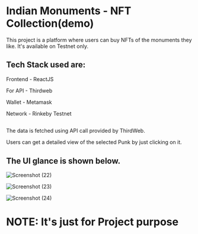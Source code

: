 # Indian Monuments - NFT Collection(demo)

This project is a platform where users can buy NFTs of the monuments they like.
It's available on Testnet only.

## Tech Stack used are:

Frontend - ReactJS

For API - Thirdweb

Wallet - Metamask

Network - Rinkeby Testnet

##

The data is fetched using API call provided by ThirdWeb.

Users can get a detailed view of the selected Punk by just clicking on it.

## The UI glance is shown below.

![Screenshot (22)](https://user-images.githubusercontent.com/71761106/154055773-f39d42ac-2b67-4fa2-b2b8-d34fdde6509a.png)

![Screenshot (23)](https://user-images.githubusercontent.com/71761106/154056114-16a0cac8-d946-4962-b826-112dae56c49a.png)

![Screenshot (24)](https://user-images.githubusercontent.com/71761106/154054591-bb03f464-0bec-44ae-8115-90df9abe0364.png)

# NOTE: It's just for Project purpose
